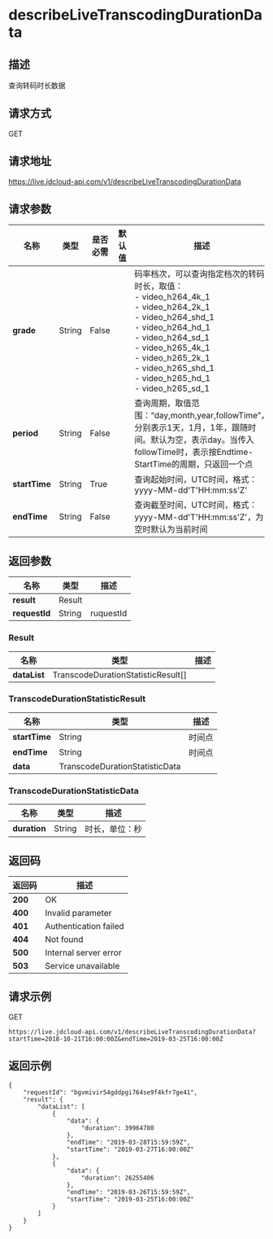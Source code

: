 # describeLiveTranscodingDurationData


## 描述
查询转码时长数据

## 请求方式
GET

## 请求地址
https://live.jdcloud-api.com/v1/describeLiveTranscodingDurationData


## 请求参数
|名称|类型|是否必需|默认值|描述|
|---|---|---|---|---|
|**grade**|String|False| |码率档次，可以查询指定档次的转码时长，取值：<br>- video_h264_4k_1<br>- video_h264_2k_1<br>- video_h264_shd_1<br>- video_h264_hd_1<br>- video_h264_sd_1<br>- video_h265_4k_1<br>- video_h265_2k_1<br>- video_h265_shd_1<br>- video_h265_hd_1<br>- video_h265_sd_1<br>|
|**period**|String|False| |查询周期，取值范围：“day,month,year,followTime”，分别表示1天，1月，1年，跟随时间。默认为空，表示day。当传入followTime时，表示按Endtime-StartTime的周期，只返回一个点<br>|
|**startTime**|String|True| |查询起始时间，UTC时间，格式：yyyy-MM-dd'T'HH:mm:ss'Z'<br>|
|**endTime**|String|False| |查询截至时间，UTC时间，格式：yyyy-MM-dd'T'HH:mm:ss'Z'，为空时默认为当前时间<br>|


## 返回参数
|名称|类型|描述|
|---|---|---|
|**result**|Result| |
|**requestId**|String|ruquestId|

### Result
|名称|类型|描述|
|---|---|---|
|**dataList**|TranscodeDurationStatisticResult[]| |
### TranscodeDurationStatisticResult
|名称|类型|描述|
|---|---|---|
|**startTime**|String|时间点<br>|
|**endTime**|String|时间点<br>|
|**data**|TranscodeDurationStatisticData| |
### TranscodeDurationStatisticData
|名称|类型|描述|
|---|---|---|
|**duration**|String|时长，单位：秒<br>|

## 返回码
|返回码|描述|
|---|---|
|**200**|OK|
|**400**|Invalid parameter|
|**401**|Authentication failed|
|**404**|Not found|
|**500**|Internal server error|
|**503**|Service unavailable|

## 请求示例
GET
```
https://live.jdcloud-api.com/v1/describeLiveTranscodingDurationData?startTime=2018-10-21T16:00:00Z&endTime=2019-03-25T16:00:00Z
```

## 返回示例
```
{
    "requestId": "bgvmivir54gddpgi764se9f4kfr7ge41", 
    "result": {
        "dataList": [
            {
                "data": {
                    "duration": 39964780
                }, 
                "endTime": "2019-03-28T15:59:59Z", 
                "startTime": "2019-03-27T16:00:00Z"
            }, 
            {
                "data": {
                    "duration": 26255406
                }, 
                "endTime": "2019-03-26T15:59:59Z", 
                "startTime": "2019-03-25T16:00:00Z"
            }
        ]
    }
}
```
